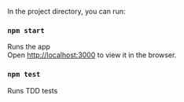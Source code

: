 In the project directory, you can run:

### `npm start`

Runs the app <br />
Open [http://localhost:3000](http://localhost:3000) to view it in the browser.

### `npm test`

Runs TDD tests
